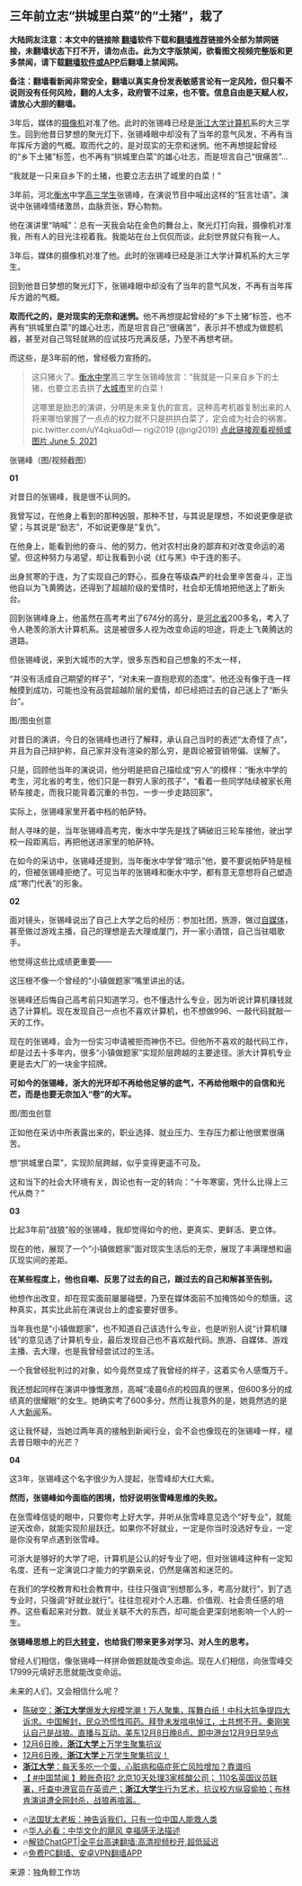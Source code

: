  <!-- 面包屑导航 --> <h2>三年前立志“拱城里白菜”的“土猪”，栽了</h2> <p class="notice"><b>大陆网友注意：本文中的链接除 <a href="https://github.com/bannedbook/fanqiang" >翻墙</a>软件下载和<a href="https://github.com/killgcd/justmysocks/blob/master/README.md">翻墙推荐</a>链接外全部为禁网链接，未翻墙状态下打不开，请勿点击。此为文字版禁闻，欲看图文视频完整版和更多禁闻，请下载<a href="https://github.com/bannedbook/fanqiang">翻墙软件或APP</a>后翻墙上禁闻网。</p><p>备注：翻墙看新闻非常安全，翻墙以真实身份发表敏感言论有一定风险，但只看不说则没有任何风险，翻的人太多，政府管不过来，也不管。信息自由是天赋人权，请放心大胆的翻墙。</b></p>  <div class="entry"> <p id="summary">3年后，媒体的<a href="https://www.bannedbook.org/bnews/tag/%e6%91%84%e5%83%8f%e6%9c%ba/" class="st_tag internal_tag" rel="tag" title="标签 摄像机 下的日志">摄像机</a>对准了他。此时的张锡峰已经是<a href="https://www.bannedbook.org/bnews/tag/%E6%B5%99%E6%B1%9F%E5%A4%A7%E5%AD%A6/" class="st_tag internal_tag" rel="tag" title="标签 浙江大学 下的日志">浙江大学</a><a href="https://www.bannedbook.org/bnews/tag/%E8%AE%A1%E7%AE%97%E6%9C%BA/" class="st_tag internal_tag" rel="tag" title="标签 计算机 下的日志">计算机</a>系的大三学生。回到他昔日梦想的聚光灯下，张锡峰眼中却没有了当年的意气风发，不再有当年挥斥方遒的气概。取而代之的，是对现实的无奈和迷惘。他不再想提起曾经的“乡下土猪”标签，也不再有“拱城里白菜”的雄心壮志，而是坦言自己“很痛苦”&#8230;</p> <p>“我就是一只来自乡下的土猪，也要立志去拱了城里的白菜！”</p> <p>3年前，河北<a href="https://www.bannedbook.org/bnews/tag/%E8%A1%A1%E6%B0%B4/" class="st_tag internal_tag" rel="tag" title="标签 衡水 下的日志">衡水</a>中学<a href="https://www.bannedbook.org/bnews/tag/%E9%AB%98%E4%B8%89%E5%AD%A6%E7%94%9F/" class="st_tag internal_tag" rel="tag" title="标签 高三学生 下的日志">高三学生</a>张锡峰，在演说节目中喊出这样的“狂言壮语”。演说中张锡峰情绪激昂，血脉贲张，野心勃勃。</p> <p>他在演讲里“呐喊”：总有一天我会站在金色的舞台上，聚光灯打向我，摄像机对准我，所有人的目光注视着我。我能站在台上侃侃而谈，此刻世界就只有我一人。</p> <p>3年后，媒体的摄像机对准了他。此时的张锡峰已经是浙江大学计算机系的大三学生。</p> <p>回到他昔日梦想的聚光灯下，张锡峰眼中却没有了当年的意气风发，不再有当年挥斥方遒的气概。</p> <p><strong>取而代之的，是对现实的无奈和迷惘。</strong>他不再想提起曾经的“乡下土猪”标签，也不再有“拱城里白菜”的雄心壮志，而是坦言自己“很痛苦”，表示并不想成为做题机器，甚至对自己驾轻就熟的应试技巧充满反感，乃至不再想考研。</p> <p>而这些，是3年前的他，曾经极力宣扬的。</p> <blockquote><p>这只猪火了。<a href="https://www.bannedbook.org/bnews/tag/%E8%A1%A1%E6%B0%B4%E4%B8%AD%E5%AD%A6/" class="st_tag internal_tag" rel="tag" title="标签 衡水中学 下的日志">衡水中学</a>高三学生张锡峰放言：“我就是一只来自乡下的土猪，也要立志去拱了<a href="https://www.bannedbook.org/bnews/tag/%E5%A4%A7%E5%9F%8E%E5%B8%82/" class="st_tag internal_tag" rel="tag" title="标签 大城市 下的日志">大城市</a>里的白菜！</p> <p>这哪里是励志的演讲，分明是未来复仇的宣言。这种高考机器复制出来的人将来哪怕掌握了一点点的权力就不只是拱拱白菜了，定会成为社会的祸害。 pic.twitter.com/uY4qkua0dI— rigi2019 (@rigi2019) <a href="https://twitter.com/rigi2019/status/1401143013741666306?ref_src=twsrc%5Etfw">点此链接观看视频或图片 June 5, 2021</a></p></blockquote> <p>张锡峰（图/视频截图）</p> <p><strong>01</strong></p> <p>对昔日的张锡峰，我是很不认同的。</p>  <p>我曾写过，在他身上看到的那种凶狠，那种不甘，与其说是理想，不如说更像是欲望；与其说是“励志”，不如说更像是“复仇”。</p> <p>在他身上，能看到他的奋斗、他的努力，他对农村出身的鄙弃和对改变命运的渴望。但这种努力与渴望，却让我看到小说《红与黑》中于连的影子。</p> <p>出身贫寒的于连，为了实现自己的野心，孤身在等级森严的社会里辛苦奋斗，正当他自以为飞黄腾达，还得到了超越阶级的爱情时，社会却无情地把他送上了断头台。</p> <p>回到张锡峰身上，他虽然在高考考出了674分的高分，是<a href="https://www.bannedbook.org/bnews/tag/%E6%B2%B3%E5%8C%97%E7%9C%81/" class="st_tag internal_tag" rel="tag" title="标签 河北省 下的日志">河北省</a>200多名，考入了令人艳羡的浙大计算机系。这是被很多人视为改变命运的坦途，将走上飞黄腾达的道路。</p> <p>但张锡峰说，来到大城市的大学，很多东西和自己想象的不太一样，</p> <p>“并没有活成自己期望的样子”，“对未来一直抱悲观的态度”。他还没有像于连一样触摸到成功，可能也没有品尝超越阶层的爱情，却已经把过去的自己送上了“断头台”。</p> <p>图/图虫创意</p> <p>对昔日的演讲，今日的张锡峰也进行了解释，承认自己当时的表述“太奇怪了点”，并且为自己辩护称，自己家并没有渲染的那么穷，是舆论被营销带偏、误解了。</p> <p>只是，回顾他当年的演说词，他分明是把自己描绘成“穷人”的模样：“衡水中学的考生，河北省的考生，他们只是一群穷人家的孩子”，“看着一些同学陆续被家长用轿车接走，而我只能背着沉重的书包，一步一步走路回家”。</p> <p>实际上，张锡峰家里开着中档的帕萨特。</p> <p>耐人寻味的是，当年张锡峰高考完，衡水中学先是找了辆破旧三轮车接他，驶出学校一段距离后，再把他送进家里的帕萨特。</p> <p>在如今的采访中，张锡峰还提到，当年衡水中学曾“暗示”他，要不要说帕萨特是租的，但被张锡峰拒绝了。可见当年的张锡峰和衡水中学，都有意无意想将自己塑造成“寒门代表”的形象。</p> <p><strong>02</strong></p>  <p>面对镜头，张锡峰说出了自己上大学之后的经历：参加社团，旅游，做过<a href="https://www.bannedbook.org/bnews/tag/%e8%87%aa%e5%aa%92%e4%bd%93/" class="st_tag internal_tag" rel="tag" title="标签 自媒体 下的日志">自媒体</a>，甚至做过游戏主播，自己的理想是去大理或厦门，开一家小酒馆，自己当驻唱歌手。</p> <p>他觉得这些比成绩更重要——</p> <p>这压根不像一个曾经的“小镇做题家”嘴里讲出的话。</p> <p>张锡峰还后悔自己高考前只知道学习，也不懂选什么专业，因为听说计算机赚钱就选了计算机。现在发现自己一点也不喜欢计算机，也不想做996、一敲代码就敲一天的工作。</p> <p>现在的张锡峰，会为一份实习申请被拒而神伤不已。但他所不喜欢的敲代码工作，却是过去十多年内，很多“小镇做题家”实现阶层跨越的主要途径。浙大计算机专业更是去大厂的一块金字招牌。</p> <p><strong>可如今的张锡峰，浙大的光环却不再给他足够的底气，不再给他眼中的自信和光芒，而是也要无奈加入“卷”的大军。</strong></p> <p>图/图虫创意</p> <p>正如他在采访中所表露出来的，职业选择、就业压力、生存压力都让他很累很痛苦。</p> <p>想“拱城里白菜”，实现阶层跨越，似乎变得更遥不可及。</p> <p>这和当下的社会大环境有关，舆论也有一定的转向：“十年寒窗，凭什么比得上三代从商？”</p> <p><strong>03</strong></p> <p>比起3年前“战狼”般的张锡峰，我却觉得如今的他，更真实、更鲜活、更立体。</p> <p>现在的他，展现了一个“小镇做题家”面对现实生活后的无奈，展现了丰满理想和逼仄现实间的差距。</p>  <p><strong>在某些程度上，他也自嘲、反思了过去的自己，跟过去的自己和解甚至告别。</strong></p> <p>他想作出改变，却在现实面前屡屡碰壁，乃至在媒体面前不加掩饰如今的颓唐。这种真实，其实比此前在演说台上的虚妄要好很多。</p> <p>当年我也是“小镇做题家”，也不知道自己该选什么专业，也是听别人说“计算机赚钱”的意见选了计算机专业，最后发现自己也不喜欢敲代码。旅游、自媒体、游戏主播、去大理，也是我曾经尝试过的生活。</p> <p>一个我曾经批判过的对象，如今竟然变成了我曾经的样子，这着实令人感慨万千。</p> <p>我还想起同样在演讲中慷慨激昂，高喊“凌晨6点的校园真的很黑，但600多分的成绩真的很耀眼”的女生。她确实考了600多分，然而让我意外的是，她竟然选的是人大<span class='wp_keywordlink_affiliate'><a href="https://www.bannedbook.org/" title="新闻">新闻</a></span>系。</p> <p>这让我怀疑，当她过两年真的接触到新闻行业，会不会也像现在的张锡峰一样，褪去昔日眼中的光芒？</p> <p><strong>04</strong></p> <p>这3年，张锡峰这个名字很少为人提起，张雪峰却大红大紫。</p> <p><strong>然而，张锡峰如今面临的困境，恰好说明张雪峰思维的失败。</strong></p> <p>在张雪峰信徒的眼中，只要你考上好大学，并听从张雪峰意见选个“好专业”，就能逆天改命，就能实现阶层跃迁。如果你不好就业，一定是你当时没选好专业，一定是你没有早点遇到张雪峰。</p> <p>可浙大是够好的大学了吧，计算机是公认的好专业了吧，但对张锡峰这种有一定知名度、还有一定演说口才能力的学霸来说，仍然是痛苦和迷茫的。</p> <p>在我们的学校教育和社会教育中，往往只强调“别想那么多，考高分就行”，到了选专业时，只强调“好就业就行”。往往忽视对个人志趣、价值观、社会责任感的培养。这些看起来对分数、就业关联不大的东西，却可能会更深刻地影响一个人的一生。</p> <p><strong>张锡峰思想上的巨<span class='wp_keywordlink'><a href="https://www.bannedbook.org/forum2/topic893.html" title="大转变  后共产主义与后社会主义研究" target="_blank">大转变</a></span>，也给我们带来更多对学习、对人生的思考。</strong></p>  <p>曾经人们相信，像张锡峰一样拼命做题就能改变命运。现在人们相信，向张雪峰交17999元填好志愿就能改变命运。</p> <p>未来的人们，又会相信什么呢？</p> <!--<div id="taboola-mid-1"></div>--><ul class='op-related-articles' title='相关阅读'> <li><a href='https://www.bannedbook.org/bnews/sohnews/20221209/1821393.html' target='_blank'>陈破空：<b>浙江大学</b>爆发大规模学潮！万人聚集，挥舞白纸！中科大抗争提四大诉求。中国解封，民众恐慌性囤药。拜登未发唁电悼江，土共想不开。秦刚笑认自己是战狼。直播与互动。美东12月8日晚8点、即中港台12月9日早9点</a></li> <li><a href='https://www.bannedbook.org/bnews/sohnews/20221209/1821300.html' target='_blank'>12月6日晚，<b>浙江大学</b>上万学生聚集抗议</a></li> <li><a href='https://www.bannedbook.org/bnews/comments/20221208/1821023.html' target='_blank'>12月6日晚，<b>浙江大学</b>上万学生聚集抗议！</a></li> <li><a href='https://www.bannedbook.org/bnews/health/20221010/1795295.html' target='_blank'><b>浙江大学</b>：每天多吃一个蛋，心脏病和癌症死亡风险增加？靠谱吗</a></li> <li><a href='https://www.bannedbook.org/bnews/bannedvideo/20220530/1739161.html' target='_blank'>【 #中国禁闻 】赖账奇招? 北京10天处理3家核酸公司； 110名英国议员联署，吁查中港官员在英资产；<b>浙江大学</b>生行为艺术，抗议校方纵容偷拍；布林肯演讲遭全网封杀，战狼再喧嚣。</a></li> </ul> <ul class="texttj"> <li>🔥<a href="https://www.bannedbook.org/bnews/ssgc/20230219/1850782.html" target="_blank">法国犹太老板：神告诉我们，只有一位中国人能救人类</a></li> <li>🔥<a href="https://www.bannedbook.org/bnews/comments/20220220/1694796.html" target="_blank">华人必看：中华文化的飓风 幸福感无法描述</a></li> <li>🔥<a href="https://github.com/bannedbook/fanqiang/wiki/V2ray%E6%9C%BA%E5%9C%BA" target="_blank">解锁ChatGPT|全平台高速翻墙:高清视频秒开,超低延迟</a></li> <li>🔥<a href="https://github.com/bannedbook/fanqiang/wiki/%E7%A6%81%E9%97%BB%E7%BD%91%E5%AE%89%E5%8D%93%E7%BF%BB%E5%A2%99%E6%96%B0%E9%97%BBAPP" target="_blank">免费PC翻墙、安卓VPN翻墙APP</a></li> </ul><p class="src-info">来源：独角鲸工作坊 </p><a name='sharetosocial'></a> <div style="margin-bottom:5px;padding-bottom:5px;clear:both"> <div id="archive-pix-1" class="banner-ads"> <!-- AuctionX Display platform tag START --> <div id="27602x728x90x621x_ADSLOT1" clicktrack="%%CLICK_URL_ESC%%"></div>  <!-- AuctionX Display platform tag END --> </div> <div id="archive-pix-2" class="banner-ads"> <!-- AuctionX Display platform tag START --> <div id="27556x300x250x621x_ADSLOT1" clicktrack="%%CLICK_URL_ESC%%" style="margin:0 auto;text-align:center"></div>  <!-- AuctionX Display platform tag END --> </div> </div>  <div id="archive-pix-1" class="banner-ads"> <!-- AuctionX Display platform tag START --> <div id="27603x728x90x621x_ADSLOT1" clicktrack="%%CLICK_URL_ESC%%"></div>  <!-- AuctionX Display platform tag END --> </div> </div><!--END ENTRY--> 